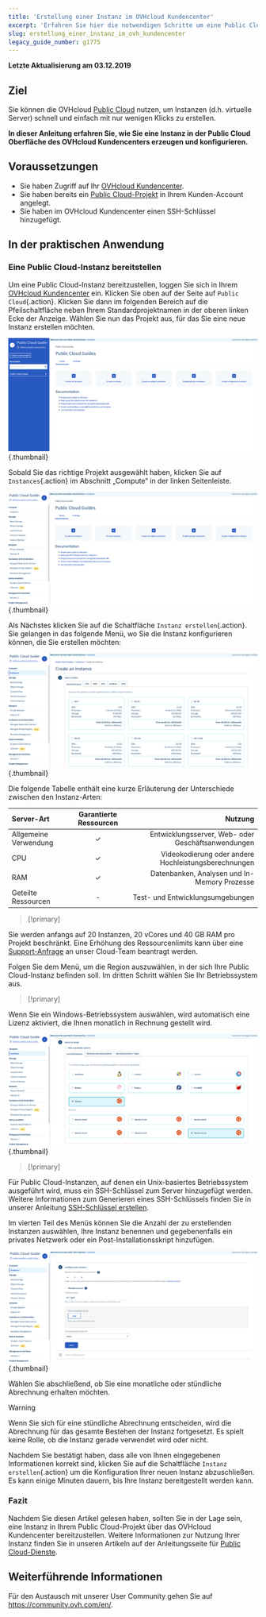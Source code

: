 ```yaml
---
title: 'Erstellung einer Instanz im OVHcloud Kundencenter'
excerpt: 'Erfahren Sie hier die notwendigen Schritte um eine Public Cloud-Instanz zu erstellen'
slug: erstellung_einer_instanz_im_ovh_kundencenter
legacy_guide_number: g1775
---
```


**Letzte Aktualisierung am 03.12.2019**

## Ziel

Sie können die OVHcloud [Public Cloud](https://www.ovh.co.uk/public-cloud/instances) nutzen, um Instanzen (d.h. virtuelle Server) schnell und einfach mit nur wenigen Klicks zu erstellen.

**In dieser Anleitung erfahren Sie, wie Sie eine Instanz in der Public Cloud Oberfläche des OVHcloud Kundencenters erzeugen und konfigurieren.**

## Voraussetzungen

- Sie haben Zugriff auf Ihr [OVHcloud Kundencenter](https://www.ovh.com/auth/?action=gotomanager).
- Sie haben bereits ein [Public Cloud-Projekt](https://www.ovhcloud.com/de/public-cloud) in Ihrem Kunden-Account angelegt.
- Sie haben im OVHcloud Kundencenter einen SSH-Schlüssel hinzugefügt.


## In der praktischen Anwendung

### Eine Public Cloud-Instanz bereitstellen

Um eine Public Cloud-Instanz bereitzustellen, loggen Sie sich in Ihrem [OVHcloud Kundencenter](https://www.ovh.com/auth/?action=gotomanager&from=https://www.ovh.de/&ovhSubsidiary=de) ein. Klicken Sie oben auf der Seite auf `Public Cloud`{.action}. Klicken Sie dann im folgenden Bereich auf die Pfeilschaltfläche neben Ihrem Standardprojektnamen in der oberen linken Ecke der Anzeige. Wählen Sie nun das Projekt aus, für das Sie eine neue Instanz erstellen möchten.

![select_project](images/select_project.png){.thumbnail}

Sobald Sie das richtige Projekt ausgewählt haben, klicken Sie auf `Instances`{.action} im Abschnitt „Compute“ in der linken Seitenleiste.

![create_instance](images/create_instance.png){.thumbnail}

Als Nächstes klicken Sie auf die Schaltfläche `Instanz erstellen`{.action}. Sie gelangen in das folgende Menü, wo Sie die Instanz konfigurieren können, die Sie erstellen möchten:

![create_instance1](images/create_instance1.png){.thumbnail}

Die folgende Tabelle enthält eine kurze Erläuterung der Unterschiede zwischen den Instanz-Arten:

| Server-Art | Garantierte Ressourcen | Nutzung |
| :---         |     :---:      |          ---: |
| Allgemeine Verwendung   | ✓     | Entwicklungsserver, Web- oder Geschäftsanwendungen    |
| CPU     | ✓       | Videokodierung oder andere Hochleistungsberechnungen      |
| RAM   | ✓     | Datenbanken, Analysen und In-Memory Prozesse    |
| Geteilte Ressourcen    | -       | Test- und Entwicklungsumgebungen      |

> [!primary]
>
Sie werden anfangs auf 20 Instanzen, 20 vCores und 40 GB RAM pro Projekt beschränkt. Eine Erhöhung des Ressourcenlimits kann über eine [Support-Anfrage](https://www.ovh.com/manager/dedicated/index.html#/ticket) an unser Cloud-Team beantragt werden.
>


Folgen Sie dem Menü, um die Region auszuwählen, in der sich Ihre Public Cloud-Instanz befinden soll. Im dritten Schritt wählen Sie Ihr Betriebssystem aus.

> [!primary]
>
Wenn Sie ein Windows-Betriebssystem auswählen, wird automatisch eine Lizenz aktiviert, die Ihnen monatlich in Rechnung gestellt wird.
>

![install](images/os_install.png){.thumbnail}

> [!primary]
>
Für Public Cloud-Instanzen, auf denen ein Unix-basiertes Betriebssystem ausgeführt wird, muss ein SSH-Schlüssel zum Server hinzugefügt werden. Weitere Informationen zum Generieren eines SSH-Schlüssels finden Sie in unserer Anleitung [SSH-Schlüssel erstellen](https://docs.ovh.com/de/public-cloud/create-ssh-keys).
>

Im vierten Teil des Menüs können Sie die Anzahl der zu erstellenden Instanzen auswählen, Ihre Instanz benennen und gegebenenfalls ein privates Netzwerk oder ein Post-Installationsskript hinzufügen.

![add an instance](images/configure_instance.png){.thumbnail}

Wählen Sie abschließend, ob Sie eine monatliche oder stündliche Abrechnung erhalten möchten.

> [!warning]
>
>Wenn Sie sich für eine stündliche Abrechnung entscheiden, wird die Abrechnung für das gesamte Bestehen der Instanz fortgesetzt. Es spielt keine Rolle, ob die Instanz gerade verwendet wird oder nicht.
>


Nachdem Sie bestätigt haben, dass alle von Ihnen eingegebenen Informationen korrekt sind, klicken Sie auf die Schaltfläche `Instanz erstellen`{.action} um die Konfiguration Ihrer neuen Instanz abzuschließen. Es kann einige Minuten dauern, bis Ihre Instanz bereitgestellt werden kann.

### Fazit

Nachdem Sie diesen Artikel gelesen haben, sollten Sie in der Lage sein, eine Instanz in Ihrem Public Cloud-Projekt über das OVHcloud Kundencenter bereitzustellen. Weitere Informationen zur Nutzung Ihrer Instanz finden Sie in unseren Artikeln auf der Anleitungsseite für [Public Cloud-Dienste](https://docs.ovh.com/de/public-cloud).

## Weiterführende Informationen

Für den Austausch mit unserer User Community gehen Sie auf  <https://community.ovh.com/en/>.